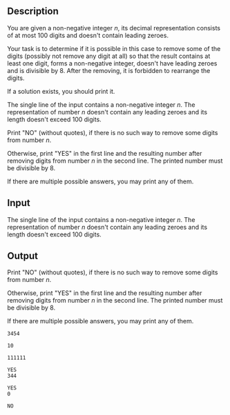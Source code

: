## Description

<div><p>You are given a non-negative integer <span class="tex-span"><i>n</i></span>, its decimal representation consists of at most <span class="tex-span">100</span> digits and doesn't contain leading zeroes.</p><p>Your task is to determine if it is possible in this case to remove some of the digits (possibly not remove any digit at all) so that the result contains at least one digit, forms a non-negative integer, doesn't have leading zeroes and is divisible by 8. After the removing, it is forbidden to rearrange the digits.</p><p>If a solution exists, you should print it.</p></div><div class="input-specification"><p>The single line of the input contains a non-negative integer <span class="tex-span"><i>n</i></span>. The representation of number <span class="tex-span"><i>n</i></span> doesn't contain any leading zeroes and its length doesn't exceed <span class="tex-span">100</span> digits. </p></div><div class="output-specification"><p>Print "<span class="tex-font-style-tt">NO</span>" (without quotes), if there is no such way to remove some digits from number <span class="tex-span"><i>n</i></span>. </p><p>Otherwise, print "<span class="tex-font-style-tt">YES</span>" in the first line and the resulting number after removing digits from number <span class="tex-span"><i>n</i></span> in the second line. The printed number must be divisible by <span class="tex-span">8</span>.</p><p>If there are multiple possible answers, you may print any of them.</p></div>

## Input

<p>The single line of the input contains a non-negative integer <span class="tex-span"><i>n</i></span>. The representation of number <span class="tex-span"><i>n</i></span> doesn't contain any leading zeroes and its length doesn't exceed <span class="tex-span">100</span> digits. </p>

## Output

<p>Print "<span class="tex-font-style-tt">NO</span>" (without quotes), if there is no such way to remove some digits from number <span class="tex-span"><i>n</i></span>. </p><p>Otherwise, print "<span class="tex-font-style-tt">YES</span>" in the first line and the resulting number after removing digits from number <span class="tex-span"><i>n</i></span> in the second line. The printed number must be divisible by <span class="tex-span">8</span>.</p><p>If there are multiple possible answers, you may print any of them.</p>





```input1
3454

```




```input2
10

```




```input3
111111

```




```output1
YES
344

```




```output2
YES
0

```




```output3
NO

```


